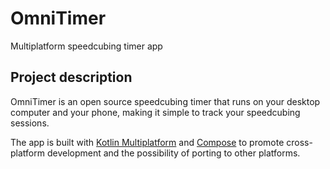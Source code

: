 # OmniTimer
Multiplatform speedcubing timer app

## Project description

OmniTimer is an open source speedcubing timer that runs on your desktop computer and your phone, making it simple to track your speedcubing sessions.

The app is built with [Kotlin Multiplatform](https://kotlinlang.org/) and [Compose](https://developer.android.com/jetpack/compose) to promote cross-platform development and the possibility of porting to other platforms.
